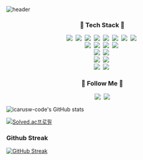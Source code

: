 ![header](https://capsule-render.vercel.app/api?type=waving&color=auto&height=300&section=header&text=Hi!%20I'm%20SeongJin%20&fontSize=90)

<h3 align="center">🌳 Tech Stack 🌳</h3>
<p align="center">
  <img src="https://img.shields.io/badge/Java-007396?style=flat-square&logo=Java&logoColor=white"/></a>&nbsp
  <img src="https://img.shields.io/badge/Spring-6DB33F?style=flat-square&logo=Spring&logoColor=white"/></a>&nbsp 
  <img src="https://img.shields.io/badge/SpringBoot-6DB33F?style=flat-square&logo=SpringBoot&logoColor=white"/></a>&nbsp 
  <img src="https://img.shields.io/badge/SpringBoot-6DB33F?style=flat-square&logo=SpringSecurity&logoColor=white"/></a>&nbsp 
  <img src="https://img.shields.io/badge/Swagger-85EA2D?style=flat-square&logo=Swagger&logoColor=white"/></a>&nbsp
  <img src="https://img.shields.io/badge/JPA-007396?style=flat-square&logoColor=white"/></a>&nbsp
  <img src="https://img.shields.io/badge/jQuery-0769AD?style=flat-square&logo=jQuery&logoColor=white"/></a>&nbsp
  <img src="https://img.shields.io/badge/Querydsl-0769AD?style=flat-square&logoColor=white"/></a>&nbsp
  <br>
  <img src="https://img.shields.io/badge/React-61DAFB?style=flat-square&logo=React&logoColor=white"/></a>&nbsp 
  <img src="https://img.shields.io/badge/ReactQuery-FF4154?style=flat-square&logo=ReactQuery&logoColor=white"/></a>&nbsp 
  <img src="https://img.shields.io/badge/Javascript-ffb13b?style=flat-square&logo=javascript&logoColor=white"/></a>&nbsp 
  <img src="https://img.shields.io/badge/Node.js-339933?style=flat-square&logo=Node.js&logoColor=white"/></a>&nbsp 
  <br>
  <img src="https://img.shields.io/badge/Python-3766AB?style=flat-square&logo=Python&logoColor=white"/></a>&nbsp 
  <img src="https://img.shields.io/badge/Django-092E20?style=flat-square&logo=Django&logoColor=white"/></a>&nbsp
  <br>
  <img src="https://img.shields.io/badge/HTML-E34F26?style=flat-square&logo=HTML5&logoColor=white"/></a>&nbsp
  <img src="https://img.shields.io/badge/CSS-1572B6?style=flat-square&logo=CSS3&logoColor=white"/></a>&nbsp
  <br>
  <img src="https://img.shields.io/badge/Mysql-E6B91E?style=flat-square&logo=MySql&logoColor=white"/></a>&nbsp
  <img src="https://img.shields.io/badge/MariaDB-003545?style=flat-square&logo=MariaDB&logoColor=white"/></a>&nbsp
</p>

<h3 align="center">🌈 Follow Me 🌈</h3>
<p align="center">
  <a href="https://velog.io/@icarus_w"><img src="https://img.shields.io/badge/Tech%20Blog-11B48A?style=flat-square&logo=Vimeo&logoColor=white&link=https://velog.io/@icarus_w"/></a>&nbsp
  <a href="mailto:icarusw16@gmail.com"><img src="https://img.shields.io/badge/Gmail-d14836?style=flat-square&logo=Gmail&logoColor=white&link=icarusw16@gmail.com"/></a>
</p>

![icarusw-code's GitHub stats](https://github-readme-stats.vercel.app/api?username=icarusw-code&show_icons=true&theme=tokyonight)

[![Solved.ac프로필](http://mazassumnida.wtf/api/v2/generate_badge?boj=cordelia357)](https://solved.ac/{handle})

### Github Streak

[![GitHub Streak](http://github-readme-streak-stats.herokuapp.com?user=icarusw-code&theme=blueberry)](https://git.io/streak-stats)
